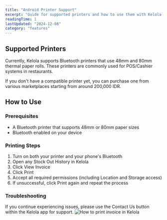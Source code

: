 ```yaml
---
title: "Android Printer Support"
excerpt: "Guide for supported printers and how to use them with Kelola Android app"
readingTime: 1
lastUpdated: "2024-12-08"
category: "features"
---
```


## Supported Printers

Currently, Kelola supports Bluetooth printers that use 48mm and 80mm thermal paper rolls. These printers are commonly used for POS/Cashier systems in restaurants.

If you don't have a compatible printer yet, you can purchase one from various marketplaces starting from around 200,000 IDR.

## How to Use

### Prerequisites
- A Bluetooth printer that supports 48mm or 80mm paper sizes
- Bluetooth enabled on your device

### Printing Steps

1. Turn on both your printer and your phone's Bluetooth
2. Open any Stock Out History in Kelola
3. Click View Invoice
4. Click Print
5. Accept all required permissions (including Location and Storage access)
6. If unsuccessful, click Print again and repeat the process

### Troubleshooting

If you continue experiencing issues, please use the Contact Us button within the Kelola app for support.
![How to print invoice in Kelola](/assets/features/invoice.webp)
